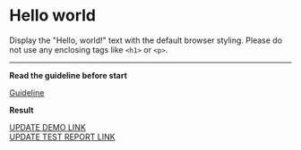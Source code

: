 # Hello world

Display the "Hello, world!" text with the default browser styling. Please do not 
use any enclosing tags like `<h1>` or `<p>`.
___

**Read the guideline before start**

[Guideline](https://mate-academy.github.io/layout_task-guideline/)

**Result**

[UPDATE DEMO LINK](https://kseniiamazan.github.io/layout_hello-world-1/) <br>
[UPDATE TEST REPORT LINK](https://kseniiamazan.github.io/layout_hello-world-1/report/html_report/)
